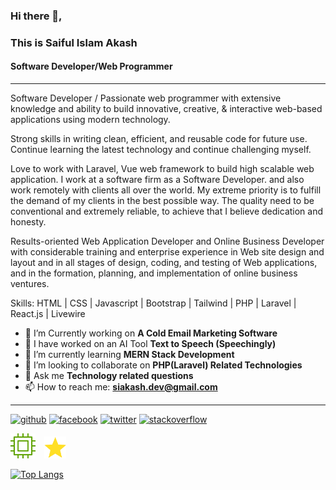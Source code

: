 ### Hi there 👋, 
### This is Saiful Islam Akash 
#### Software Developer/Web Programmer

<hr/>
Software Developer / Passionate web programmer with extensive knowledge and ability to build innovative, creative, & interactive web-based applications using modern technology.

Strong skills in writing clean, efficient, and reusable code for future use. Continue learning the latest technology and continue challenging myself.

Love to work with Laravel, Vue web framework to build high scalable web application. I work at a software firm as a Software Developer. and also work remotely with clients all over the world. My extreme priority is to fulfill the demand of my clients in the best possible way. The quality need to be conventional and extremely reliable, to achieve that I believe dedication and honesty.

Results-oriented Web Application Developer and Online Business Developer with considerable training and enterprise experience in Web site design and layout and in all stages of design, coding, and testing of Web applications, and in the formation, planning, and implementation of online business ventures.

Skills: HTML | CSS | Javascript | Bootstrap | Tailwind | PHP | Laravel | React.js | Livewire

- 🌱 I’m Currently working on **A Cold Email Marketing Software**
- 🔭 I have worked on an AI Tool **Text to Speech (Speechingly)**
- 🌱 I’m currently learning **MERN Stack Development** 
- 👯 I’m looking to collaborate on **PHP(Laravel) Related Technologies** 
- 💬 Ask me **Technology related questions** 
- 📫 How to reach me: **siakash.dev@gmail.com**
<hr/>


[<img src='https://cdn.jsdelivr.net/npm/simple-icons@3.0.1/icons/github.svg' alt='github' height='40'>](https://github.com/sobuj-hasan)  [<img src='https://cdn.jsdelivr.net/npm/simple-icons@3.0.1/icons/facebook.svg' alt='facebook' height='40'>](https://www.facebook.com/sobujhasan388)  [<img src='https://cdn.jsdelivr.net/npm/simple-icons@3.0.1/icons/twitter.svg' alt='twitter' height='40'>](https://twitter.com/saifuli81748283)  [<img src='https://cdn.jsdelivr.net/npm/simple-icons@3.0.1/icons/stackoverflow.svg' alt='stackoverflow' height='40'>](https://stackoverflow.com/users/16363124/saiful-islam-sobuj)  

<a href='https://docs.github.com/en/developers'><img src='https://raw.githubusercontent.com/acervenky/animated-github-badges/master/assets/devbadge.gif' width='40' height='40'></a> <a href='https://stars.github.com/'><img src='https://raw.githubusercontent.com/acervenky/animated-github-badges/master/assets/starbadge.gif' width='35' height='35'></a> 

[![Top Langs](https://github-readme-stats.vercel.app/api/top-langs/?username=sobuj-hasan)](https://github.com/anuraghazra/github-readme-stats)
